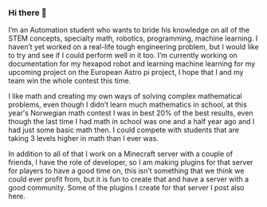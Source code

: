 ### Hi there 👋

I’m an Automation student who wants to bride his knowledge on all of the STEM concepts, specialty math, robotics, programming, machine learning. I haven’t yet worked on a real-life tough engineering problem, but I would like to try and see if I could perform well in it too. 
I’m currently working on documentation for my hexapod robot and learning machine learning for my upcoming project on the European Astro pi project, I hope that I and my team win the whole contest this time. 

I like math and creating my own ways of solving complex mathematical problems, even though I didn’t learn much mathematics in school, at this year's Norwegian math contest I was in best 20% of the best results, even though the last time I had math in school was one and a half year ago and I had just some basic math then. I could compete with students that are taking 3 levels higher in math than I ever was.

In addition to all of that I work on a Minecraft server with a couple of friends, I have the role of developer, so I am making plugins for that server for players to have a good time on, this isn’t something that we think we could ever profit from, but it is fun to create that and have a server with a good community. Some of the plugins I create for that server I post also here. 
